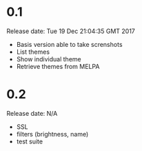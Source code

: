 # 0.1
Release date: Tue 19 Dec 21:04:35 GMT 2017

- Basis version able to take screnshots
- List themes
- Show individual theme
- Retrieve themes from MELPA

# 0.2
Release date: N/A

- SSL
- filters (brightness, name)
- test suite
